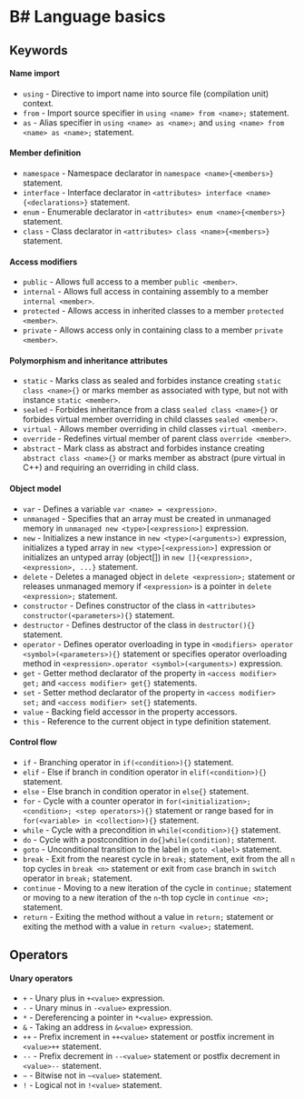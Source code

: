 # B# Language basics

## Keywords

#### Name import

* `using` - Directive to import name into source file (compilation unit) context.
* `from` - Import source specifier in `using <name> from <name>;` statement.
* `as` - Alias specifier in `using <name> as <name>;` and `using <name> from <name> as <name>;` statement.

#### Member definition

* `namespace` - Namespace declarator in `namespace <name>{<members>}` statement.
* `interface` - Interface declarator in `<attributes> interface <name>{<declarations>}` statement.
* `enum` - Enumerable declarator in `<attributes> enum <name>{<members>}` statement.
* `class` - Class declarator in `<attributes> class <name>{<members>}` statement.

#### Access modifiers

* `public` - Allows full access to a member `public <member>`.
* `internal` - Allows full access in containing assembly to a member `internal <member>`.
* `protected` - Allows access in inherited classes to a member `protected <member>`.
* `private` - Allows access only in containing class to a member `private <member>`.

#### Polymorphism and inheritance attributes

* `static` - Marks class as sealed and forbides instance creating `static class <name>{}` or marks member as associated with type, but not with instance `static <member>`.
* `sealed` - Forbides inheritance from a class `sealed class <name>{}` or forbides virtual member overriding in child classes `sealed <member>`.
* `virtual` - Allows member overriding in child classes `virtual <member>`.
* `override` - Redefines virtual member of parent class `override <member>`.
* `abstract` - Mark class as abstract and forbides instance creating `abstract class <name>{}` or marks member as abstract (pure virtual in C++) and requiring an overriding in child class.

#### Object model

* `var` - Defines a variable `var <name> = <expression>`.
* `unmanaged` - Specifies that an array must be created in unmanaged memory in `unmanaged new <type>[<expression>]` expression.
* `new` - Initializes a new instance in `new <type>(<arguments>)` expression, initializes a typed array in `new <type>[<expression>]` expression or initializes an untyped array (object[]) in `new []{<expression>, <expression>, ...}` statement.
* `delete` - Deletes a managed object in `delete <expression>;` statement or releases unmanaged memory if `<expression>` is a pointer in `delete <expression>;` statement.
* `constructor` - Defines constructor of the class in `<attributes> constructor(<parameters>){}` statement.
* `destructor` - Defines destructor of the class in `destructor(){}` statement.
* `operator` - Defines operator overloading in type in `<modifiers> operator <symbol>(<parameters>){}` statement or specifies operator overloading method in `<expression>.operator <symbol>(<arguments>)` expression.
* `get` - Getter method declarator of the property in `<access modifier> get;` and `<access modifier> get{}` statements.
* `set` - Setter method declarator of the property in `<access modifier> set;` and `<access modifier> set{}` statements.
* `value` - Backing field accessor in the property accessors.
* `this` - Reference to the current object in type definition statement.

#### Control flow

* `if` - Branching operator in `if(<condition>){}` statement.
* `elif` - Else if branch in condition operator in `elif(<condition>){}` statement.
* `else` - Else branch in condition operator in `else{}` statement.
* `for` - Cycle with a counter operator in `for(<initialization>; <condition>; <step operators>){}` statement or range based for in `for(<variable> in <collection>){}` statement.
* `while` - Cycle with a precondition in `while(<condition>){}` statement.
* `do` - Cycle with a postcondition in `do{}while(condition);` statement.
* `goto` - Unconditional transition to the label in `goto <label>` statement.
* `break` - Exit from the nearest cycle in `break;` statement, exit from the all `n` top cycles in `break <n>` statement or exit from `case` branch in `switch` operator in `break;` statement.
* `continue` - Moving to a new iteration of the cycle in `continue;` statement or moving to a new iteration of the `n`-th top cycle in `continue <n>;` statement.
* `return` - Exiting the method without a value in `return;` statement or exiting the method with a value in `return <value>;` statement.

## Operators

#### Unary operators

* `+` - Unary plus in `+<value>` expression.
* `-` - Unary minus in `-<value>` expression.
* `*` - Dereferencing a pointer in `*<value>` expression.
* `&` - Taking an address in `&<value>` expression.
* `++` - Prefix increment in `++<value>` statement or postfix increment in `<value>++` statement.
* `--` - Prefix decrement in `--<value>` statement or postfix decrement in `<value>--` statement.
* `~` - Bitwise not in `~<value>` statement.
* `!` - Logical not in `!<value>` statement.
